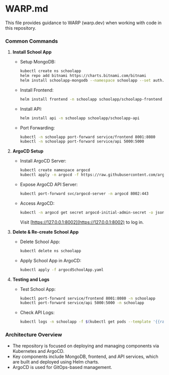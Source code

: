 # WARP.md

This file provides guidance to WARP (warp.dev) when working with code in this repository.

### Common Commands

1. **Install School App**
   - Setup MongoDB:
     ```bash
     kubectl create ns schoolapp
     helm repo add bitnami https://charts.bitnami.com/bitnami
     helm install schoolapp-mongodb --namespace schoolapp --set auth.enabled=true --set auth.rootUser=schoolapp --set auth.rootPassword=mongoRootPass bitnami/mongodb
     ```
   - Install Frontend:
     ```bash
     helm install frontend -n schoolapp schoolapp/schoolapp-frontend
     ```
   - Install API:
     ```bash
     helm install api -n schoolapp schoolapp/schoolapp-api
     ```
   - Port Forwarding:
     ```bash
     kubectl -n schoolapp port-forward service/frontend 8001:8080
     kubectl -n schoolapp port-forward service/api 5000:5000
     ```

2. **ArgoCD Setup**
   - Install ArgoCD Server:
     ```bash
     kubectl create namespace argocd
     kubectl apply -n argocd -f https://raw.githubusercontent.com/argoproj/argo-cd/stable/manifests/install.yaml
     ```
   - Expose ArgoCD API Server:
     ```bash
     kubectl port-forward svc/argocd-server -n argocd 8002:443
     ```
   - Access ArgoCD:
     ```bash
     kubectl -n argocd get secret argocd-initial-admin-secret -o jsonpath="{.data.password}" | base64 -d; echo
     ```
     Visit [https://127.0.0.1:8002](https://127.0.0.1:8002) to log in.

3. **Delete & Re-create School App**
   - Delete School App:
     ```bash
     kubectl delete ns schoolapp
     ```
   - Apply School App in ArgoCD:
     ```bash
     kubectl apply -f argocdSchoolApp.yaml
     ```

4. **Testing and Logs**
   - Test School App:
     ```bash
     kubectl port-forward service/frontend 8001:8080 -n schoolapp
     kubectl port-forward service/api 5000:5000 -n schoolapp
     ```
   - Check API Logs:
     ```bash
     kubectl logs -n schoolapp -f $(kubectl get pods --template '{{range .items}}{{.metadata.name}}{{end}}' --selector=app=api) -c api
     ```

### Architecture Overview
- The repository is focused on deploying and managing components via Kubernetes and ArgoCD.
- Key components include MongoDB, frontend, and API services, which are built and deployed using Helm charts.
- ArgoCD is used for GitOps-based management.

